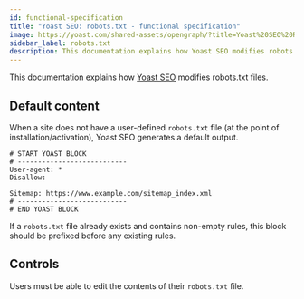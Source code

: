 ```yaml
---
id: functional-specification
title: "Yoast SEO: robots.txt - functional specification"
image: https://yoast.com/shared-assets/opengraph/?title=Yoast%20SEO%20Robots.txt%20-%20Functional%20specification
sidebar_label: robots.txt
description: This documentation explains how Yoast SEO modifies robots.txt files.
---
```

This documentation explains how [Yoast SEO](https://yoast.com/wordpress/plugins/seo/) modifies robots.txt files.

## Default content
When a site does not have a user-defined `robots.txt` file (at the point of installation/activation), Yoast SEO generates a default output.

```
# START YOAST BLOCK
# ---------------------------
User-agent: *
Disallow:

Sitemap: https://www.example.com/sitemap_index.xml
# ---------------------------
# END YOAST BLOCK
```

If a `robots.txt` file already exists and contains non-empty rules, this block should be prefixed before any existing rules.

## Controls
Users must be able to edit the contents of their `robots.txt` file.

